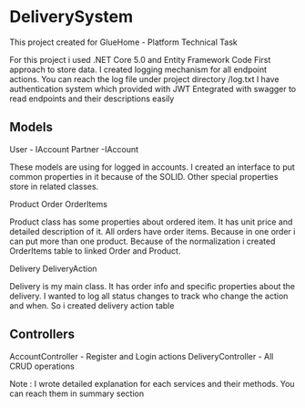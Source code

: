 # DeliverySystem
This project created for GlueHome - Platform Technical Task

For this project i used .NET Core 5.0 and Entity Framework Code First approach to store data.
I created logging mechanism for all endpoint actions. You can reach the log file under project directory /log.txt
I have authentication system which provided with JWT
Entegrated with swagger to read endpoints and their descriptions easily

Models
------------
User - IAccount
Partner -IAccount

These models are using for logged in accounts. I created an interface to put common properties in it because of the SOLID. Other special properties store in related classes.

Product
Order
OrderItems

Product class has some properties about ordered item. It has unit price and detailed description of it.
All orders have order items. Because in one order i can put more than one product. Because of the normalization i created OrderItems table to linked Order and Product.

Delivery
DeliveryAction

Delivery is my main class. It has order info and specific properties about the delivery.
I wanted to log all status changes to track who change the action and when. So i created delivery action table

Controllers
---------------
AccountController - Register and Login actions
DeliveryController - All CRUD operations

Note : I wrote detailed explanation for each services and their methods. You can reach them in summary section
